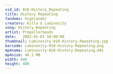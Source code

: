 ```yaml
---
vid_id: 018-History_Repeating
title: History Repeating
fandoms: Highlander
creators: Killa & Luminosity
song: History Repeating
artist: Propellerheads
date:   2002-01-01 10:00:00
thumbnail: Luminosity-018-History-Repeating.jpg
barcode: Luminosity-018-History-Repeating.png
mp4name: Luminosity-018-History-Repeating.m4v
mp4size: 46.1 MB
width: 640
height: 480
---
```



  